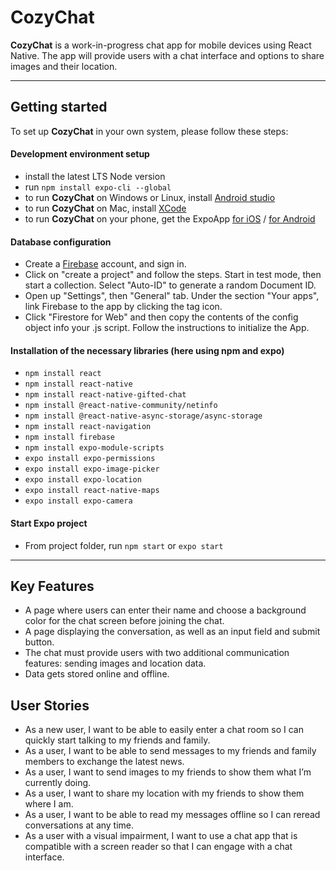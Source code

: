 # CozyChat

**CozyChat** is a work-in-progress chat app for mobile devices using React Native. The app will provide users with a chat interface and options to share images and their location.

---

## Getting started
To set up **CozyChat** in your own system, please follow these steps:
#### **Development environment setup**
- install the latest LTS Node version
- run  `npm install expo-cli --global`
- to run **CozyChat** on Windows or Linux, install [Android studio](https://developer.android.com/studio) 
- to run **CozyChat** on Mac, install [XCode](https://developer.apple.com/xcode/) 
- to run **CozyChat** on your phone, get the ExpoApp [for iOS](https://apps.apple.com/de/app/expo-go/id982107779) / 
     [for Android](https://play.google.com/store/apps/details?id=host.exp.exponent&hl=en_US&gl=US)
#### **Database configuration**
- Create a [Firebase](https://firebase.google.com/) account, and sign in.
- Click on "create a project" and follow the steps. Start in test mode, then start a collection. Select "Auto-ID" to generate a random Document ID.
- Open up "Settings", then "General" tab. Under the section "Your apps", link Firebase to the app by clicking the tag icon.
- Click "Firestore for Web" and then copy the contents of the config object info your .js script. Follow the instructions to initialize the App.

#### **Installation of the necessary libraries (here using npm and expo)**
- `npm install react`
- `npm install react-native`
- `npm install react-native-gifted-chat`
- `npm install @react-native-community/netinfo`
- `npm install @react-native-async-storage/async-storage`
- `npm install react-navigation`
- `npm install firebase`
- `npm install expo-module-scripts`
- `expo install expo-permissions`
- `expo install expo-image-picker`
- `expo install expo-location`
- `expo install react-native-maps`
- `expo install expo-camera`

#### **Start Expo project**
- From project folder, run `npm start` or `expo start`

---


## Key Features
- A page where users can enter their name and choose a background color for the chat screen before joining the chat.
- A page displaying the conversation, as well as an input field and submit button.
- The chat must provide users with two additional communication features: sending images and location data.
- Data gets stored online and offline.


## User Stories
- As a new user, I want to be able to easily enter a chat room so I can quickly start talking to my
friends and family.
- As a user, I want to be able to send messages to my friends and family members to exchange
the latest news.
- As a user, I want to send images to my friends to show them what I’m currently doing.
- As a user, I want to share my location with my friends to show them where I am.
- As a user, I want to be able to read my messages offline so I can reread conversations at any
time.
- As a user with a visual impairment, I want to use a chat app that is compatible with a screen
reader so that I can engage with a chat interface.